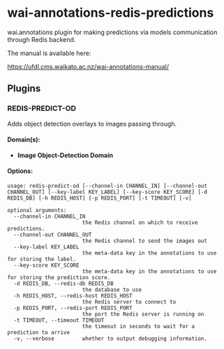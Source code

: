 # wai-annotations-redis-predictions
wai.annotations plugin for making predictions via models communication through Redis backend.

The manual is available here:

https://ufdl.cms.waikato.ac.nz/wai-annotations-manual/

## Plugins
### REDIS-PREDICT-OD
Adds object detection overlays to images passing through.

#### Domain(s):
- **Image Object-Detection Domain**

#### Options:
```
usage: redis-predict-od [--channel-in CHANNEL_IN] [--channel-out CHANNEL_OUT] [--key-label KEY_LABEL] [--key-score KEY_SCORE] [-d REDIS_DB] [-h REDIS_HOST] [-p REDIS_PORT] [-t TIMEOUT] [-v]

optional arguments:
  --channel-in CHANNEL_IN
                        the Redis channel on which to receive predictions.
  --channel-out CHANNEL_OUT
                        the Redis channel to send the images out
  --key-label KEY_LABEL
                        the meta-data key in the annotations to use for storing the label.
  --key-score KEY_SCORE
                        the meta-data key in the annotations to use for storing the prediction score.
  -d REDIS_DB, --redis-db REDIS_DB
                        the database to use
  -h REDIS_HOST, --redis-host REDIS_HOST
                        the Redis server to connect to
  -p REDIS_PORT, --redis-port REDIS_PORT
                        the port the Redis server is running on
  -t TIMEOUT, --timeout TIMEOUT
                        the timeout in seconds to wait for a prediction to arrive
  -v, --verbose         whether to output debugging information.
```
